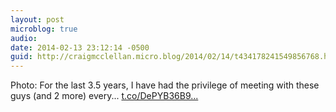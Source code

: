 ```yaml
---
layout: post
microblog: true
audio: 
date: 2014-02-13 23:12:14 -0500
guid: http://craigmcclellan.micro.blog/2014/02/14/t434178241549856768.html
---
```

Photo: For the last 3.5 years, I have had the privilege of meeting with these guys (and 2 more) every... [t.co/DePYB36B9...](http://t.co/DePYB36B92)
